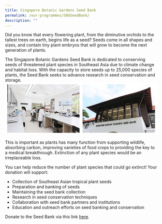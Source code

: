 ```yaml
---
title: Singapore Botanic Gardens Seed Bank
permalink: /our-programmes/SBGSeedBank/
description: ""
---
```

Did you know that every flowering plant, from the diminutive orchids to the tallest trees on earth, begins life as a seed? Seeds come in all shapes and sizes, and contain tiny plant embryos that will grow to become the next generation of plants.  
  
The Singapore Botanic Gardens Seed Bank is dedicated to conserving seeds of threatened plant species in Southeast Asia due to climate change and habitat loss. With the capacity to store seeds up to 25,000 species of plants, the Seed Bank seeks to advance research in seed conservation and storage.  
![](/images/Fundraiser%20programmes/Seed-Bank.jpeg)

This is important as plants has many function from supporting wildlife, absorbing carbon, improving varieties of food crops to providing the key to a medical breakthrough. Extinction of any plant species would be an irreplaceable loss.  
  
You can help reduce the number of plant species that could go extinct! 
Your donation will support:  
* Collection of Southeast Asian tropical plant seeds  
* Preparation and banking of seeds  
* Maintaining the seed bank collection  
* Research in seed conservation techniques  
* Collaboration with seed bank partners and institutions  
* Education and outreach efforts on seed banking and conservation

Donate to the Seed Bank via this link [here](https://www.giving.sg/garden-city-fund/seedbank).